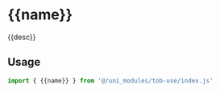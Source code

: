 # {{name}}

{{desc}}

## Usage
```js
import { {{name}} } from '@/uni_modules/tob-use/index.js'


```

